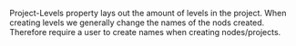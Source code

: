 Project-Levels property lays out the amount of levels in the project.
When creating levels we generally change the names of the nods created.
Therefore require a user to create names when creating nodes/projects.
